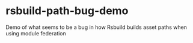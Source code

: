# rsbuild-path-bug-demo
Demo of what seems to be a bug in how Rsbuild builds asset paths when using module federation
